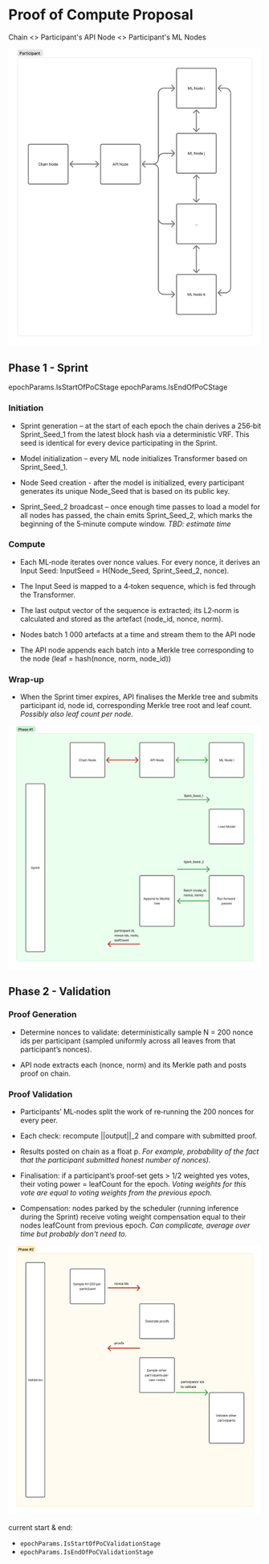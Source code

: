 # Proof of Compute Proposal

Chain <> Participant's API Node <> Participant's ML Nodes

![participants](participants.png)


## Phase 1 - Sprint

epochParams.IsStartOfPoCStage
epochParams.IsEndOfPoCStage

### Initiation

- Sprint generation – at the start of each epoch the chain derives a 256‑bit Sprint_Seed_1 from the latest block hash via a deterministic VRF. This seed is identical for every device participating in the Sprint.

- Model initialization – every ML node initializes Transformer based on Sprint_Seed_1.

- Node Seed creation - after the model is initialized, every participant generates its unique Node_Seed that
is based on its public key.

- Sprint_Seed_2 broadcast – once enough time passes to load a model for all nodes has passed, the chain emits Sprint_Seed_2, which marks the beginning of the 5‑minute compute window. *TBD: estimate time*

### Compute

- Each ML‑node iterates over nonce values. For every nonce, it derives an Input Seed:
InputSeed = H(Node_Seed, Sprint_Seed_2, nonce).

- The Input Seed is mapped to a 4‑token sequence, which is fed through the Transformer.

- The last output vector of the sequence is extracted; its L2‑norm is calculated and stored as the artefact (node_id, nonce, norm).

- Nodes batch 1 000 artefacts at a time and stream them to the API node

- The API node appends each batch into a Merkle tree corresponding to the node (leaf = hash(nonce, norm, node_id))

### Wrap-up

- When the Sprint timer expires, API finalises the Merkle tree and submits participant id, node id, corresponding Merkle tree root and leaf count. *Possibly also leaf count per node.*

![Sprint](sprint.png)

## Phase 2 - Validation

### Proof Generation

- Determine nonces to validate: deterministically sample N = 200 nonce ids per participant (sampled uniformly across all leaves from that participant’s nonces).

- API node extracts each (nonce, norm) and its Merkle path and posts proof on chain.

### Proof Validation

- Participants’ ML‑nodes split the work of re‑running the 200 nonces for every peer.

- Each check: recompute ||output||_2 and compare with submitted proof.

- Results posted on chain as a float p. *For example, probability of the fact that the participant submitted honest number of nonces).*

- Finalisation: if a participant’s proof‑set gets > 1/2 weighted yes votes, their voting power = leafCount for the epoch. *Voting weights for this vote are equal to voting weights from the previous epoch.*

- Compensation: nodes parked by the scheduler (running inference during the Sprint) receive voting weight compensation equal to their nodes leafCount from previous epoch. *Can complicate, average over time but probably don't need to.*

![Validation](validation.png)

current start & end: 
- `epochParams.IsStartOfPoCValidationStage`
- `epochParams.IsEndOfPoCValidationStage`

